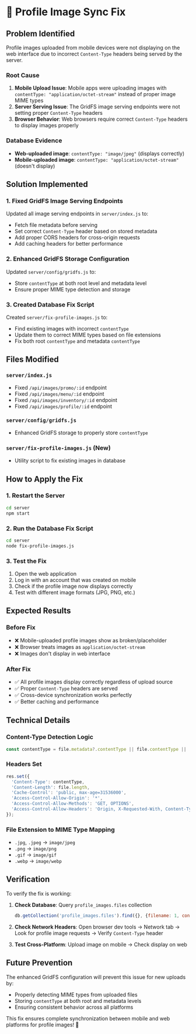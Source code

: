 # 🔧 Profile Image Sync Fix

## Problem Identified
Profile images uploaded from mobile devices were not displaying on the web interface due to incorrect `Content-Type` headers being served by the server.

### Root Cause
1. **Mobile Upload Issue**: Mobile apps were uploading images with `contentType: "application/octet-stream"` instead of proper image MIME types
2. **Server Serving Issue**: The GridFS image serving endpoints were not setting proper `Content-Type` headers
3. **Browser Behavior**: Web browsers require correct `Content-Type` headers to display images properly

### Database Evidence
- **Web-uploaded image**: `contentType: "image/jpeg"` (displays correctly)
- **Mobile-uploaded image**: `contentType: "application/octet-stream"` (doesn't display)

## Solution Implemented

### 1. Fixed GridFS Image Serving Endpoints
Updated all image serving endpoints in `server/index.js` to:
- Fetch file metadata before serving
- Set correct `Content-Type` header based on stored metadata
- Add proper CORS headers for cross-origin requests
- Add caching headers for better performance

### 2. Enhanced GridFS Storage Configuration
Updated `server/config/gridfs.js` to:
- Store `contentType` at both root level and metadata level
- Ensure proper MIME type detection and storage

### 3. Created Database Fix Script
Created `server/fix-profile-images.js` to:
- Find existing images with incorrect `contentType`
- Update them to correct MIME types based on file extensions
- Fix both root `contentType` and metadata `contentType`

## Files Modified

### `server/index.js`
- Fixed `/api/images/promo/:id` endpoint
- Fixed `/api/images/menu/:id` endpoint  
- Fixed `/api/images/inventory/:id` endpoint
- Fixed `/api/images/profile/:id` endpoint

### `server/config/gridfs.js`
- Enhanced GridFS storage to properly store `contentType`

### `server/fix-profile-images.js` (New)
- Utility script to fix existing images in database

## How to Apply the Fix

### 1. Restart the Server
```bash
cd server
npm start
```

### 2. Run the Database Fix Script
```bash
cd server
node fix-profile-images.js
```

### 3. Test the Fix
1. Open the web application
2. Log in with an account that was created on mobile
3. Check if the profile image now displays correctly
4. Test with different image formats (JPG, PNG, etc.)

## Expected Results

### Before Fix
- ❌ Mobile-uploaded profile images show as broken/placeholder
- ❌ Browser treats images as `application/octet-stream`
- ❌ Images don't display in web interface

### After Fix
- ✅ All profile images display correctly regardless of upload source
- ✅ Proper `Content-Type` headers are served
- ✅ Cross-device synchronization works perfectly
- ✅ Better caching and performance

## Technical Details

### Content-Type Detection Logic
```javascript
const contentType = file.metadata?.contentType || file.contentType || 'image/jpeg';
```

### Headers Set
```javascript
res.set({
  'Content-Type': contentType,
  'Content-Length': file.length,
  'Cache-Control': 'public, max-age=31536000',
  'Access-Control-Allow-Origin': '*',
  'Access-Control-Allow-Methods': 'GET, OPTIONS',
  'Access-Control-Allow-Headers': 'Origin, X-Requested-With, Content-Type, Accept, Authorization'
});
```

### File Extension to MIME Type Mapping
- `.jpg`, `.jpeg` → `image/jpeg`
- `.png` → `image/png`
- `.gif` → `image/gif`
- `.webp` → `image/webp`

## Verification

To verify the fix is working:

1. **Check Database**: Query `profile_images.files` collection
   ```javascript
   db.getCollection('profile_images.files').find({}, {filename: 1, contentType: 1})
   ```

2. **Check Network Headers**: Open browser dev tools → Network tab → Look for profile image requests → Verify `Content-Type` header

3. **Test Cross-Platform**: Upload image on mobile → Check display on web

## Future Prevention

The enhanced GridFS configuration will prevent this issue for new uploads by:
- Properly detecting MIME types from uploaded files
- Storing `contentType` at both root and metadata levels
- Ensuring consistent behavior across all platforms

This fix ensures complete synchronization between mobile and web platforms for profile images! 🎉
